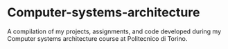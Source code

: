 # Computer-systems-architecture
A compilation of my projects, assignments, and code developed during my Computer systems architecture course at Politecnico di Torino.
